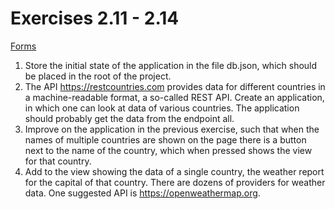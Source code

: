 # Exercises 2.11 - 2.14

[Forms](https://fullstackopen.com/en/part2/forms)

1. Store the initial state of the application in the file db.json, which should be placed in the root of the project.
2. The API https://restcountries.com provides data for different countries in a machine-readable format, a so-called REST API. Create an application, in which one can look at data of various countries. The application should probably get the data from the endpoint all.
3. Improve on the application in the previous exercise, such that when the names of multiple countries are shown on the page there is a button next to the name of the country, which when pressed shows the view for that country.
4. Add to the view showing the data of a single country, the weather report for the capital of that country. There are dozens of providers for weather data. One suggested API is https://openweathermap.org. 